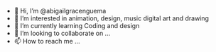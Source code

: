- 👋 Hi, I’m @abigailgracenguema
- 👀 I’m interested in animation, design, music digital art and drawing 
- 🌱 I’m currently learning Coding and design
- 💞️ I’m looking to collaborate on ...
- 📫 How to reach me ...

<!---
abigailgracenguema/abigailgracenguema is a ✨ special ✨ repository because its `README.md` (this file) appears on your GitHub profile.
You can click the Preview link to take a look at your changes.
--->

